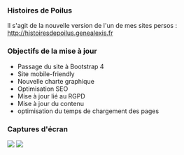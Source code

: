 ### Histoires de Poilus

Il s'agit de la nouvelle version de l'un de mes sites persos :
http://histoiresdepoilus.genealexis.fr

### Objectifs de la mise à jour

* Passage du site à Bootstrap 4
* Site mobile-friendly
* Nouvelle charte graphique
* Optimisation SEO
* Mise à jour lié au RGPD
* Mise à jour du contenu
* optimisation du temps de chargement des pages

### Captures d'écran

![](https://zupimages.net/up/21/04/0vei.png)
![](https://zupimages.net/up/21/04/m95y.png)


